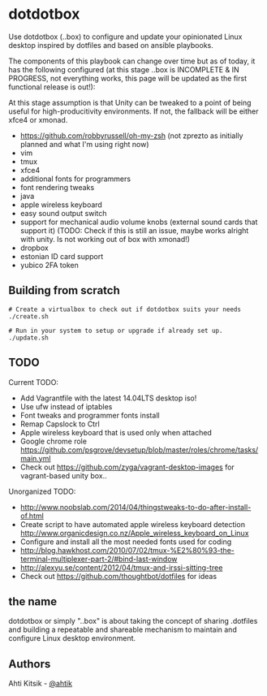dotdotbox
=========

Use dotdotbox (..box) to configure and update your opinionated Linux desktop inspired by dotfiles and based on ansible playbooks.

The components of this playbook can change over time but as of today, it has the following configured (at this stage ..box is INCOMPLETE & IN PROGRESS, not everything works, this page will be updated as the first functional release is out!):

 At this stage assumption is that Unity can be tweaked to a point of being useful for high-producitivity environments. If not, the fallback will be either xfce4 or xmonad.

 * https://github.com/robbyrussell/oh-my-zsh (not zprezto as initially planned and what I'm using right now)
 * vim
 * tmux
 * xfce4
 * additional fonts for programmers
 * font rendering tweaks
 * java
 * apple wireless keyboard
 * easy sound output switch
 * support for mechanical audio volume knobs (external sound cards that support it) (TODO: Check if this is still an issue, maybe works alright with unity. Is not working out of box with xmonad!)
 * dropbox
 * estonian ID card support
 * yubico 2FA token

Building from scratch
---------------------
```
# Create a virtualbox to check out if dotdotbox suits your needs
./create.sh

# Run in your system to setup or upgrade if already set up.
./update.sh
```

TODO
----
Current TODO:
- Add Vagrantfile with the latest 14.04LTS desktop iso!
- Use ufw instead of iptables
- Font tweaks and programmer fonts install
- Remap Capslock to Ctrl
- Apple wireless keyboard that is used only when attached
- Google chrome role
  https://github.com/psgrove/devsetup/blob/master/roles/chrome/tasks/main.yml
- Check out https://github.com/zyga/vagrant-desktop-images for vagrant-based unity box..


Unorganized TODO:
- http://www.noobslab.com/2014/04/thingstweaks-to-do-after-install-of.html
- Create script to have automated apple wireless keyboard detection
http://www.organicdesign.co.nz/Apple_wireless_keyboard_on_Linux
- Configure and install all the most needed fonts used for coding
- http://blog.hawkhost.com/2010/07/02/tmux-%E2%80%93-the-terminal-multiplexer-part-2/#bind-last-window
- http://alexyu.se/content/2012/04/tmux-and-irssi-sitting-tree
- Check out https://github.com/thoughtbot/dotfiles for ideas

the name
--------
dotdotbox or simply "..box" is about taking the concept of sharing .dotfiles and building a repeatable and shareable mechanism to maintain and configure Linux desktop environment.


Authors
--------
Ahti Kitsik - [@ahtik](http://twitter.com/ahtik)
